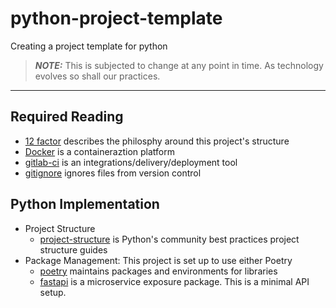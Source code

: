 # python-project-template
Creating a project template for python

> **_NOTE:_** This is subjected to change at any point in time. As technology evolves so shall
> our practices.
---

## Required Reading
* [12 factor](https://12factor.net) describes the philosphy around this project's structure
* [Docker](https://docs.docker.com/compose/gettingstarted/) is a containeraztion platform
* [gitlab-ci](https://docs.gitlab.com/ee/ci/) is an integrations/delivery/deployment tool
* [gitignore](https://github.com/github/gitignore) ignores files from version control

## Python Implementation
- Project Structure
  * [project-structure](https://docs.python-guide.org/writing/structure) is Python's community best
   practices project structure guides
- Package Management: This project is set up to use either Poetry
  * [poetry](https://python-poetry.org/) maintains packages and environments for libraries
  * [fastapi](https://fastapi.tiangolo.com/) is a microservice exposure package. This is a
   minimal API setup.